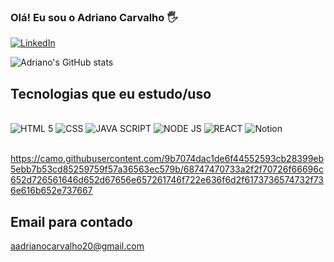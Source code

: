 ### Olá! Eu sou o Adriano Carvalho 🖐️


[![LinkedIn](https://img.shields.io/badge/LinkedIn-0077B5?style=for-the-badge&logo=linkedin&logoColor=white)](https://www.linkedin.com/in/https://www.linkedin.com/in/adriano-carvalho-76127a251/)


![Adriano's GitHub stats](https://github-readme-stats.vercel.app/api?username=lcadriano20&show_icons=true&theme=onedark)

## Tecnologias que eu estudo/uso

<div style="display: inline_block"><br/>

<img src="https://img.shields.io/badge/HTML5-E34F26?style=for-the-badge&logo=html5&logoColor=white" alt="HTML 5">

<img src="https://img.shields.io/badge/CSS-239120?&style=for-the-badge&logo=css3&logoColor=white" alt="CSS">

<img src="https://img.shields.io/badge/JavaScript-F7DF1E?style=for-the-badge&logo=javascript&logoColor=black" alt="JAVA SCRIPT">

<img src="https://img.shields.io/badge/Node.js-43853D?style=for-the-badge&logo=node.js&logoColor=white" alt="NODE JS">

<img src="https://img.shields.io/badge/React-20232A?style=for-the-badge&logo=react&logoColor=61DAFB" alt="REACT">

<img src="https://img.shields.io/badge/Notion-000000?style=for-the-badge&logo=notion&logoColor=white" alt="Notion">

</div><br>

https://camo.githubusercontent.com/9b7074dac1de6f44552593cb28399eb5ebb7b53cd85259759f57a36563ec579b/68747470733a2f2f70726f66696c652d726561646d652d67656e657261746f722e636f6d2f6173736574732f736e616b652e737667


## Email para contado 

aadrianocarvalho20@gmail.com
